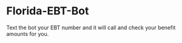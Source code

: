 # Florida-EBT-Bot
Text the bot your EBT number and it will call and check your benefit amounts for you.
